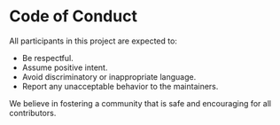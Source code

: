 # Code of Conduct

All participants in this project are expected to:

- Be respectful.
- Assume positive intent.
- Avoid discriminatory or inappropriate language.
- Report any unacceptable behavior to the maintainers.

We believe in fostering a community that is safe and encouraging for all contributors.

